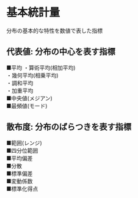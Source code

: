 # 基本統計量
分布の基本的な特性を数値で表した指標

## 代表値: 分布の中心を表す指標
■平均
  ・算術平均(相加平均)  
  ・幾何平均(相乗平均)  
  ・調和平均  
  ・加重平均  
■中央値(メジアン)  
■最頻値(モード)  

## 散布度: 分布のばらつきを表す指標
■範囲(レンジ)  
■四分位範囲  
■平均偏差  
■分散  
■標準偏差  
■変動係数  
■標準化得点  
